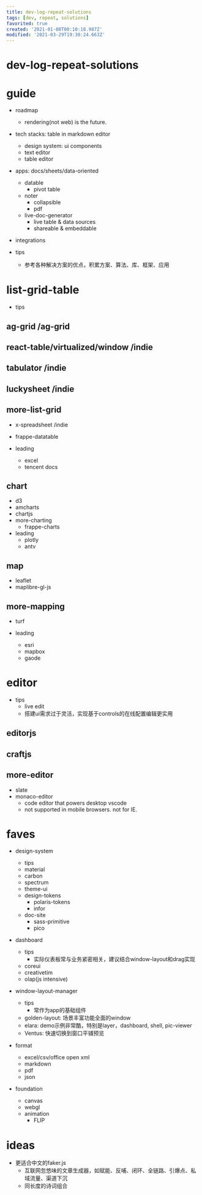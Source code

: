 ```yaml
---
title: dev-log-repeat-solutions
tags: [dev, repeat, solutions]
favorited: true
created: '2021-01-08T00:10:18.987Z'
modified: '2021-03-29T19:30:24.663Z'
---
```


# dev-log-repeat-solutions

# guide

- roadmap
  - rendering(not web) is the future.

- tech stacks: table in markdown editor
  - design system: ui components
  - text editor
  - table editor

- apps: docs/sheets/data-oriented
  - datable
    - pivot table
  - noter
    - collapsible
    - pdf
  - live-doc-generator
    - live table & data sources
    - shareable & embeddable

- integrations

- tips
  - 参考各种解决方案的优点，积累方案、算法、库、框架、应用

# list-grid-table

- tips

## ag-grid /ag-grid

## react-table/virtualized/window /indie

## tabulator /indie

## luckysheet /indie

## more-list-grid

- x-spreadsheet /indie
- frappe-datatable

- leading
  - excel
  - tencent docs

## chart

- d3
- amcharts
- chartjs
- more-charting
  - frappe-charts
- leading
  - plotly
  - antv

## map

- leaflet
- maplibre-gl-js

## more-mapping

- turf

- leading
  - esri
  - mapbox
  - gaode

# editor

- tips
  - live edit
  - 搭建ui需求过于灵活，实现基于controls的在线配置编辑更实用

## editorjs

## craftjs

## more-editor

- slate
- monaco-editor
  - code editor that powers desktop vscode
  - not supported in mobile browsers. not for IE.

# faves

- design-system
  - tips
  - material
  - carbon
  - spectrum
  - theme-ui
  - design-tokens
    - polaris-tokens
    - infor
  - doc-site
    - sass-primitive
    - pico

- dashboard
  - tips
    - 实际仪表板常与业务紧密相关，建议结合window-layout和drag实现
  - coreui
  - creativetim
  - olap(js intensive)

- window-layout-manager
  - tips
    - 常作为app的基础组件
  - golden-layout: 场景丰富功能全面的window
  - elara: demo示例非常酷，特别是layer，dashboard, shell, pic-viewer
  - Ventus: 快速切换到窗口平铺预览

- format
  - excel/csv/office open xml
  - markdown
  - pdf
  - json

- foundation
  - canvas
  - webgl
  - animation
    - FLIP

# ideas

- 更适合中文的faker.js
  - 互联网忽悠味的文章生成器，如赋能、反哺、闭环、全链路、引爆点、私域流量、渠道下沉
  - 同长度的诗词组合
